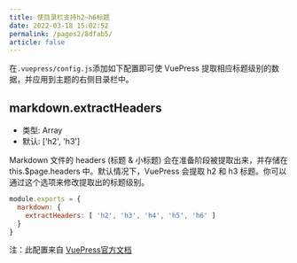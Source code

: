 ```yaml
---
title: 使目录栏支持h2~h6标题
date: 2022-03-18 15:02:52
permalink: /pages2/8dfab5/
article: false
---
```


在`.vuepress/config.js`添加如下配置即可使 VuePress 提取相应标题级别的数据，并应用到主题的右侧目录栏中<Badge text="v1.10.0 +"/>。


## markdown.extractHeaders

- 类型: Array
- 默认: ['h2', 'h3']

Markdown 文件的 headers (标题 & 小标题) 会在准备阶段被提取出来，并存储在 this.$page.headers 中。默认情况下，VuePress 会提取 h2 和 h3 标题。你可以通过这个选项来修改提取出的标题级别。

```js
module.exports = {
  markdown: {
    extractHeaders: [ 'h2', 'h3', 'h4', 'h5', 'h6' ]
  }
}
```

注：此配置来自 [VuePress官方文档](https://vuepress.vuejs.org/zh/config/#markdown-extractheaders)
